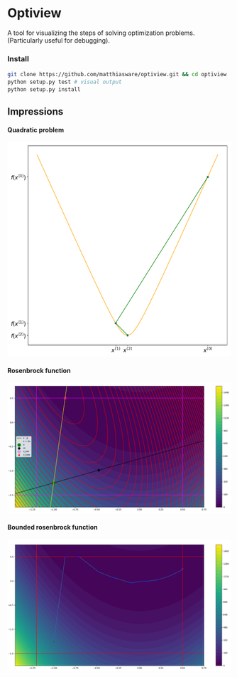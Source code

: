 # Optiview

A tool for visualizing the steps of solving optimization problems. (Particularly useful for debugging).

### Install
```sh
git clone https://github.com/matthiasware/optiview.git && cd optiview
python setup.py test # visual output
python setup.py install
```
## Impressions
#### Quadratic problem
![](/img/newton-convergence.png)
#### Rosenbrock function
![](/img/rb-bounded-approx.png?raw=true)
#### Bounded rosenbrock function
![](/img/rb-bounded-full-process.png?raw=true)
